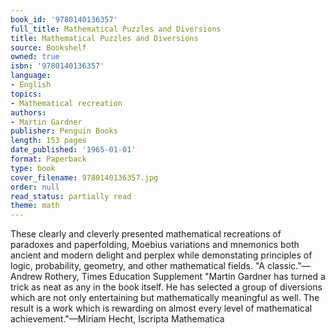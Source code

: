 ```yaml
---
book_id: '9780140136357'
full_title: Mathematical Puzzles and Diversions
title: Mathematical Puzzles and Diversions
source: Bookshelf
owned: true
isbn: '9780140136357'
language:
- English
topics:
- Mathematical recreation
authors:
- Martin Gardner
publisher: Penguin Books
length: 153 pages
date_published: '1965-01-01'
format: Paperback
type: book
cover_filename: 9780140136357.jpg
order: null
read_status: partially read
theme: math
---
```

These clearly and cleverly presented mathematical recreations of paradoxes and paperfolding, Moebius variations and mnemonics both ancient and modern delight and perplex while demonstating principles of logic, probability, geometry, and other mathematical fields.
"A classic."—Andrew Rothery, Times Education Supplement
"Martin Gardner has turned a trick as neat as any in the book itself. He has selected a group of diversions which are not only entertaining but mathematically meaningful as well. The result is a work which is rewarding on almost every level of mathematical achievement."—Miriam Hecht, Iscripta Mathematica
